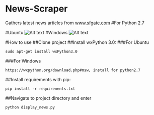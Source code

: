 # News-Scraper
Gathers latest news articles from www.sfgate.com 
#For Python 2.7

#Ubuntu
![Alt text](https://cloud.githubusercontent.com/assets/13326238/20028357/8e324032-a2ec-11e6-871a-b545b823fbeb.png)
#Windows
![Alt text](https://cloud.githubusercontent.com/assets/13326238/20034437/861389e4-a37b-11e6-9253-0317a3cfd4b1.jpg)

#How to use
##Clone project
##Install wxPython 3.0:
###For Ubuntu
```
sudo apt-get install wxPython3.0
```
###For Windows
```
https://wxpython.org/download.php#msw, install for python2.7
```
##Install requirements with pip:
```
pip install -r requirements.txt
```
##Navigate to project directory and enter
```
python display_news.py
```




